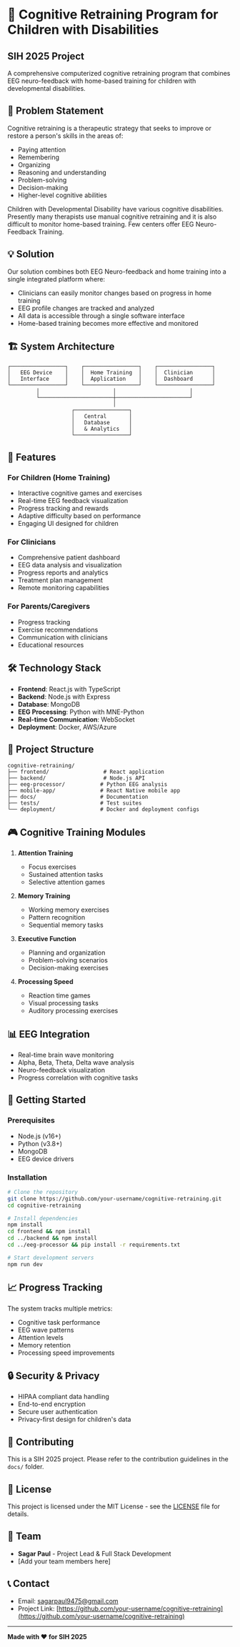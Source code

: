 # 🧠 Cognitive Retraining Program for Children with Disabilities

## SIH 2025 Project

A comprehensive computerized cognitive retraining program that combines EEG neuro-feedback with home-based training for children with developmental disabilities.

## 🎯 Problem Statement

Cognitive retraining is a therapeutic strategy that seeks to improve or restore a person's skills in the areas of:
- Paying attention
- Remembering
- Organizing
- Reasoning and understanding
- Problem-solving
- Decision-making
- Higher-level cognitive abilities

Children with Developmental Disability have various cognitive disabilities. Presently many therapists use manual cognitive retraining and it is also difficult to monitor home-based training. Few centers offer EEG Neuro-Feedback Training.

## 💡 Solution

Our solution combines both EEG Neuro-feedback and home training into a single integrated platform where:
- Clinicians can easily monitor changes based on progress in home training
- EEG profile changes are tracked and analyzed
- All data is accessible through a single software interface
- Home-based training becomes more effective and monitored

## 🏗️ System Architecture

```
┌─────────────────┐    ┌─────────────────┐    ┌─────────────────┐
│   EEG Device    │    │  Home Training  │    │  Clinician      │
│   Interface     │    │  Application    │    │  Dashboard      │
└─────────────────┘    └─────────────────┘    └─────────────────┘
         │                       │                       │
         └───────────────────────┼───────────────────────┘
                                 │
                    ┌─────────────────┐
                    │   Central       │
                    │   Database      │
                    │   & Analytics   │
                    └─────────────────┘
```

## 🚀 Features

### For Children (Home Training)
- Interactive cognitive games and exercises
- Real-time EEG feedback visualization
- Progress tracking and rewards
- Adaptive difficulty based on performance
- Engaging UI designed for children

### For Clinicians
- Comprehensive patient dashboard
- EEG data analysis and visualization
- Progress reports and analytics
- Treatment plan management
- Remote monitoring capabilities

### For Parents/Caregivers
- Progress tracking
- Exercise recommendations
- Communication with clinicians
- Educational resources

## 🛠️ Technology Stack

- **Frontend**: React.js with TypeScript
- **Backend**: Node.js with Express
- **Database**: MongoDB
- **EEG Processing**: Python with MNE-Python
- **Real-time Communication**: WebSocket
- **Deployment**: Docker, AWS/Azure

## 📁 Project Structure

```
cognitive-retraining/
├── frontend/                 # React application
├── backend/                  # Node.js API
├── eeg-processor/           # Python EEG analysis
├── mobile-app/              # React Native mobile app
├── docs/                    # Documentation
├── tests/                   # Test suites
└── deployment/              # Docker and deployment configs
```

## 🎮 Cognitive Training Modules

1. **Attention Training**
   - Focus exercises
   - Sustained attention tasks
   - Selective attention games

2. **Memory Training**
   - Working memory exercises
   - Pattern recognition
   - Sequential memory tasks

3. **Executive Function**
   - Planning and organization
   - Problem-solving scenarios
   - Decision-making exercises

4. **Processing Speed**
   - Reaction time games
   - Visual processing tasks
   - Auditory processing exercises

## 📊 EEG Integration

- Real-time brain wave monitoring
- Alpha, Beta, Theta, Delta wave analysis
- Neuro-feedback visualization
- Progress correlation with cognitive tasks

## 🔧 Getting Started

### Prerequisites
- Node.js (v16+)
- Python (v3.8+)
- MongoDB
- EEG device drivers

### Installation
```bash
# Clone the repository
git clone https://github.com/your-username/cognitive-retraining.git
cd cognitive-retraining

# Install dependencies
npm install
cd frontend && npm install
cd ../backend && npm install
cd ../eeg-processor && pip install -r requirements.txt

# Start development servers
npm run dev
```

## 📈 Progress Tracking

The system tracks multiple metrics:
- Cognitive task performance
- EEG wave patterns
- Attention levels
- Memory retention
- Processing speed improvements

## 🔒 Security & Privacy

- HIPAA compliant data handling
- End-to-end encryption
- Secure user authentication
- Privacy-first design for children's data

## 🤝 Contributing

This is a SIH 2025 project. Please refer to the contribution guidelines in the `docs/` folder.

## 📄 License

This project is licensed under the MIT License - see the [LICENSE](LICENSE) file for details.

## 👥 Team

- **Sagar Paul** - Project Lead & Full Stack Development
- [Add your team members here]

## 📞 Contact

- Email: sagarpaul9475@gmail.com
- Project Link: [https://github.com/your-username/cognitive-retraining](https://github.com/your-username/cognitive-retraining)

---

**Made with ❤️ for SIH 2025**
